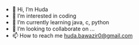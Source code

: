 - 👋 Hi, I’m Huda
- 👀 I’m interested in coding
- 🌱 I’m currently learning java, c, python
- 💞️ I’m looking to collaborate on ...
- 📫 How to reach me huda.bawazir0@gmail.com

<!---
sadbeann/sadbeann is a ✨ special ✨ repository because its `README.md` (this file) appears on your GitHub profile.
You can click the Preview link to take a look at your changes.
--->
